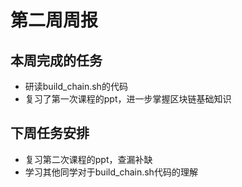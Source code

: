 # 第二周周报

## 本周完成的任务

* 研读build_chain.sh的代码
* 复习了第一次课程的ppt，进一步掌握区块链基础知识

## 下周任务安排

* 复习第二次课程的ppt，查漏补缺
* 学习其他同学对于build_chain.sh代码的理解